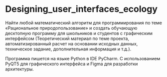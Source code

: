 # Designing_user_interfaces_ecology

Найти любой математический алгоритм для программирования по теме «Рациональное природопользование» и создать обучающую десктопную программу для школьников и студентов с графическим интерфейсом (Теоретический материал по теме проекта, автоматизированный расчет на основании исходных данных, техническое задание, дополнительная информация и т.д.).


Программа пишется на языке Python в IDE PyCharm. С использованием PyQT5 для графического интерфейса и Figma для разработки архитектуры.
